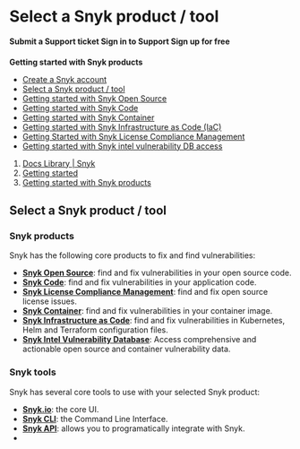 # Select a Snyk product / tool

 **Submit a Support ticket Sign in to Support Sign up for free**

####  [ ]() <a id="category-name"></a>

**Getting started with Snyk products**

* [ Create a Snyk account](/hc/en-us/articles/360017098237-Create-a-Snyk-account)
* [ Select a Snyk product / tool](/hc/en-us/articles/360014959818-Select-a-Snyk-product-tool)
* [ Getting started with Snyk Open Source](/hc/en-us/articles/360014875297-Getting-started-with-Snyk-Open-Source)
* [ Getting started with Snyk Code](/hc/en-us/articles/360016765157-Getting-started-with-Snyk-Code)
* [ Getting started with Snyk Container](/hc/en-us/articles/360014877957-Getting-started-with-Snyk-Container)
* [ Getting started with Snyk Infrastructure as Code \(IaC\)](/hc/en-us/articles/360014938398-Getting-started-with-Snyk-Infrastructure-as-Code-IaC-)
* [ Getting Started with Snyk License Compliance Management](/hc/en-us/articles/360015235618-Getting-Started-with-Snyk-License-Compliance-Management)
* [ Getting started with Snyk intel vulnerability DB access](/hc/en-us/articles/360015452178-Getting-started-with-Snyk-intel-vulnerability-DB-access)

1.  [Docs Library \| Snyk](/hc/en-us)
2.  [Getting started](/hc/en-us/categories/360000449098-Getting-started)
3.  [Getting started with Snyk products](/hc/en-us/sections/360004349758-Getting-started-with-Snyk-products)

##  Select a Snyk product / tool

### Snyk products

Snyk has the following core products to fix and find vulnerabilities:

* [**Snyk Open Source**](https://support.snyk.io/hc/en-us/sections/360003454998-Open-source): find and fix vulnerabilities in your open source code.
* [**Snyk Code**](https://support.snyk.io/hc/en-us/categories/360003257537-Snyk-Code): find and fix vulnerabilities in your application code.
* [**Snyk License Compliance Management**](https://support.snyk.io/hc/en-us/categories/360000502958-License-compliance): find and fix open source license issues.
* [**Snyk Container**](https://support.snyk.io/hc/en-us/categories/360000583498-Snyk-Container): find and fix vulnerabilities in your container image.
* [**Snyk Infrastructure as Code**](https://support.snyk.io/hc/en-us/categories/360001342678-Infrastructure-as-code): find and fix vulnerabilities in Kubernetes, Helm and Terraform configuration files.
* [**Snyk Intel Vulnerability Database**](https://snyk.io/product/vulnerability-database/): Access comprehensive and actionable open source and container vulnerability data.

### Snyk tools

Snyk has several core tools to use with your selected Snyk product:

* [**Snyk.io**](https://support.snyk.io/hc/en-us): the core UI.
* [**Snyk CLI**](https://support.snyk.io/hc/en-us/categories/360000456217-Snyk-CLI): the Command Line Interface.
* [**Snyk API**](https://support.snyk.io/hc/en-us/categories/360000665657-Snyk-API): allows you to programatically integrate with Snyk.
* 
